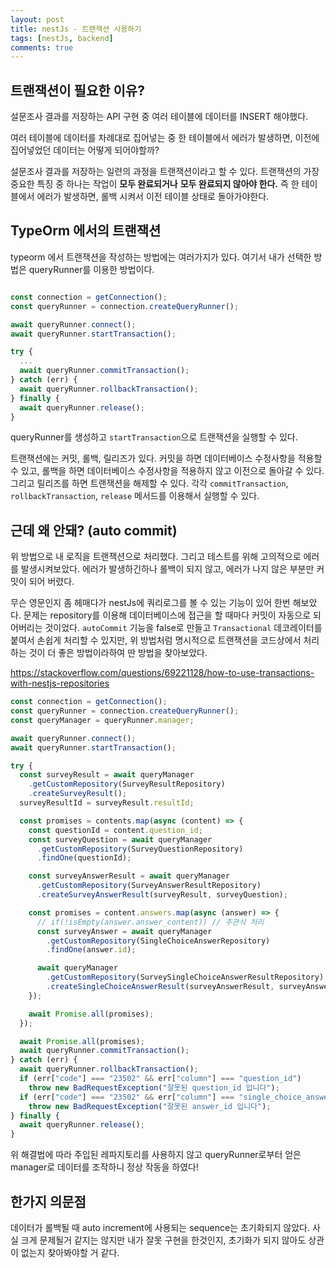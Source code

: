 ```yaml
---
layout: post
title: nestJs - 트랜잭션 사용하기
tags: [nestJs, backend]
comments: true
---
```


## 트랜잭션이 필요한 이유?

설문조사 결과를 저장하는 API 구현 중 여러 테이블에 데이터를 INSERT 해야했다.

여러 테이블에 데이터를 차례대로 집어넣는 중 한 테이블에서 에러가 발생하면, 이전에 집어넣었던 데이터는 어떻게 되어야할까?

설문조사 결과를 저장하는 일련의 과정을 트랜잭션이라고 할 수 있다. 트랜잭션의 가장 중요한 특징 중 하나는 작업이 **모두 완료되거나** **모두 완료되지 않아야 한다.** 즉 한 테이블에서 에러가 발생하면, 롤백 시켜서 이전 테이블 상태로 돌아가야한다.

## TypeOrm 에서의 트랜잭션

typeorm 에서 트랜잭션을 작성하는 방법에는 여러가지가 있다. 여기서 내가 선택한 방법은 queryRunner를 이용한 방법이다.

```typescript

const connection = getConnection();
const queryRunner = connection.createQueryRunner();

await queryRunner.connect();
await queryRunner.startTransaction();

try {
  ...
  await queryRunner.commitTransaction();
} catch (err) {
  await queryRunner.rollbackTransaction();
} finally {
  await queryRunner.release();
}

```

queryRunner를 생성하고 `startTransaction`으로 트랜잭션을 실행할 수 있다.

트랜잭션에는 커밋, 롤백, 릴리즈가 있다. 커밋을 하면 데이터베이스 수정사항을 적용할 수 있고, 롤백을 하면 데이터베이스 수정사항을 적용하지 않고 이전으로 돌아갈 수 있다. 그리고 릴리즈를 하면 트랜잭션을 해제할 수 있다. 각각 `commitTransaction`, `rollbackTransaction`, `release` 메서드를 이용해서 실행할 수 있다.

## 근데 왜 안돼? (auto commit)

위 방법으로 내 로직을 트랜잭션으로 처리했다. 그리고 테스트를 위해 고의적으로 에러를 발생시켜보았다. 에러가 발생하긴하나 롤백이 되지 않고, 에러가 나지 않은 부분만 커밋이 되어 버렸다.

무슨 영문인지 좀 헤매다가 nestJs에 쿼리로그를 볼 수 있는 기능이 있어 한번 해보았다. 문제는 repository를 이용해 데이터베이스에 접근을 할 때마다 커밋이 자동으로 되어버리는 것이었다. `autoCommit` 기능을 false로 만들고 `Transactional` 데코레이터를 붙여서 손쉽게 처리할 수 있지만, 위 방법처럼 명시적으로 트랜잭션을 코드상에서 처리하는 것이 더 좋은 방법이라하여 딴 방법을 찾아보았다.

https://stackoverflow.com/questions/69221128/how-to-use-transactions-with-nestjs-repositories

```typescript
const connection = getConnection();
const queryRunner = connection.createQueryRunner();
const queryManager = queryRunner.manager;

await queryRunner.connect();
await queryRunner.startTransaction();

try {
  const surveyResult = await queryManager
    .getCustomRepository(SurveyResultRepository)
    .createSurveyResult();
  surveyResultId = surveyResult.resultId;

  const promises = contents.map(async (content) => {
    const questionId = content.question_id;
    const surveyQuestion = await queryManager
      .getCustomRepository(SurveyQuestionRepository)
      .findOne(questionId);

    const surveyAnswerResult = await queryManager
      .getCustomRepository(SurveyAnswerResultRepository)
      .createSurveyAnswerResult(surveyResult, surveyQuestion);

    const promises = content.answers.map(async (answer) => {
      // if(!isEmpty(answer.answer_content)) // 주관식 처리
      const surveyAnswer = await queryManager
        .getCustomRepository(SingleChoiceAnswerRepository)
        .findOne(answer.id);

      await queryManager
        .getCustomRepository(SurveySingleChoiceAnswerResultRepository)
        .createSingleChoiceAnswerResult(surveyAnswerResult, surveyAnswer);
    });

    await Promise.all(promises);
  });

  await Promise.all(promises);
  await queryRunner.commitTransaction();
} catch (err) {
  await queryRunner.rollbackTransaction();
  if (err["code"] === "23502" && err["column"] === "question_id")
    throw new BadRequestException("잘못된 question_id 입니다");
  if (err["code"] === "23502" && err["column"] === "single_choice_answer_id")
    throw new BadRequestException("잘못된 answer_id 입니다");
} finally {
  await queryRunner.release();
}
```

위 해결법에 따라 주입된 레파지토리를 사용하지 않고 queryRunner로부터 얻은 manager로 데이터를 조작하니 정상 작동을 하였다!

## 한가지 의문점

데이터가 롤백될 때 auto increment에 사용되는 sequence는 초기화되지 않았다. 사실 크게 문제될거 같지는 않지만 내가 잘못 구현을 한것인지, 초기화가 되지 않아도 상관이 없는지 찾아봐야할 거 같다.
